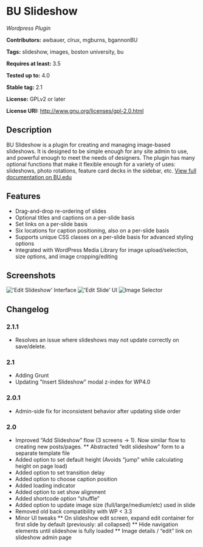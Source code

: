 # BU Slideshow #
_Wordpress Plugin_

**Contributors:** awbauer, clrux, mgburns, bgannonBU

**Tags:** slideshow, images, boston university, bu

**Requires at least:** 3.5

**Tested up to:** 4.0

**Stable tag:** 2.1

**License:** GPLv2 or later

**License URI:** http://www.gnu.org/licenses/gpl-2.0.html


## Description ##
BU Slideshow is a plugin for creating and managing image-based slideshows. It is designed to be simple enough for any site admin to use, and powerful enough to meet the needs of designers. The plugin has many optional functions that make it flexible enough for a variety of uses: slideshows, photo rotations, feature card decks in the sidebar, etc. 
[View full documentation on BU.edu](http://www.bu.edu/tech/services/comm/websites/www/wordpress/how-to/create-slideshows/)

## Features ##
* Drag-and-drop re-ordering of slides
* Optional titles and captions on a per-slide basis
* Set links on a per-slide basis
* Six locations for caption positioning, also on a per-slide basis
* Supports unique CSS classes on a per-slide basis for advanced styling options
* Integrated with WordPress Media Library for image upload/selection, size options, and image cropping/editing

## Screenshots ##
!['Edit Slideshow' Interface](http://developer.bu.edu/bu-slideshow/files/2014/08/slideshow-screencap-ui.png)
!['Edit Slide' UI](http://developer.bu.edu/bu-slideshow/files/2014/08/slideshow-screencap-edit.png)
![Image Selector](http://developer.bu.edu/bu-slideshow/files/2014/08/slideshow-screencap-selectimage.png)

## Changelog ##
### 2.1.1 ###
* Resolves an issue where slideshows may not update correctly on save/delete.

### 2.1 ###
* Adding Grunt
* Updating "Insert Slideshow" modal z-index for WP4.0

### 2.0.1 ###
* Admin-side fix for inconsistent behavior after updating slide order

### 2.0 ###
* Improved “Add Slideshow” flow (3 screens -> 1). Now similar flow to creating new posts/pages.
** Abstracted “edit slideshow” form to a separate template file
* Added option to set default height (Avoids “jump” while calculating height on page load)
* Added option to set transition delay
* Added option to choose caption position
* Added loading indicator
* Added option to set show alignment
* Added shortcode option “shuffle”
* Added option to update image size (full/large/medium/etc) used in slide
* Removed old back compatibility with WP < 3.3
* Minor UI tweaks
** On slideshow edit screen, expand edit container for first slide by default (previously: all collapsed)
** Hide navigation elements until slideshow is fully loaded
** Image details / “edit” link on slideshow admin page
